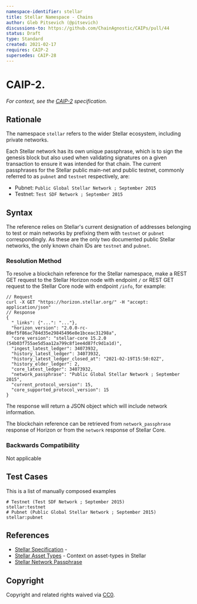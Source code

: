 ```yaml
---
namespace-identifier: stellar
title: Stellar Namespace - Chains
author: Gleb Pitsevich (@pitsevich)
discussions-to: https://github.com/ChainAgnostic/CAIPs/pull/44
status: Draft
type: Standard
created: 2021-02-17
requires: CAIP-2
supersedes: CAIP-28
---
```


# CAIP-2.

*For context, see the [CAIP-2][] specification.*

## Rationale

The namespace `stellar` refers to the wider Stellar ecosystem, including private
networks.

Each Stellar network has its own unique passphrase, which is to sign the genesis
block but also used when validating signatures on a given transaction to ensure
it was intended for that chain. The current passphrases for the Stellar public main-net
and public testnet, commonly referred to as `pubnet` and `testnet` respectively, are:
- Pubnet: `Public Global Stellar Network ; September 2015`
- Testnet: `Test SDF Network ; September 2015`

## Syntax

The reference relies on Stellar's current designation of addresses belonging to
test or main networks by prefixing them with `testnet` or `pubnet`
correspondingly. As these are the only two documented public Stellar networks,
the only known chain IDs are `testnet` and `pubnet`.

### Resolution Method

To resolve a blockchain reference for the Stellar namespace, make a REST GET
request to the Stellar Horizon node with endpoint `/` or REST GET request to the
Stellar Core node with endpoint `/info`, for example:

```jsonc
// Request
curl -X GET "https://horizon.stellar.org/" -H "accept: application/json"
// Response
{
  "_links": {"...": "..."},
  "horizon_version": "2.0.0-rc-89ef5f86ac784d35e29845496e8e1bceac31298a",
  "core_version": "stellar-core 15.2.0 (54b03f755ae5d5aa12a799c8f1ee4d87fc9d1a1d)",
  "ingest_latest_ledger": 34073932,
  "history_latest_ledger": 34073932,
  "history_latest_ledger_closed_at": "2021-02-19T15:50:02Z",
  "history_elder_ledger": 2,
  "core_latest_ledger": 34073932,
  "network_passphrase": "Public Global Stellar Network ; September 2015",
  "current_protocol_version": 15,
  "core_supported_protocol_version": 15
}
```
The response will return a JSON object which will include network information. 

The blockchain reference can be retrieved from `network_passphrase` response of
Horizon or from the `network` response of Stellar Core.

### Backwards Compatibility

Not applicable

## Test Cases

This is a list of manually composed examples

```
# Testnet (Test SDF Network ; September 2015)
stellar:testnet
# Pubnet (Public Global Stellar Network ; September 2015)
stellar:pubnet
```

## References

- [Stellar Specification](https://developers.stellar.org/docs) - 
- [Stellar Asset Types](https://developers.stellar.org/docs/issuing-assets/) -
  Context on asset-types in Stellar
- [Stellar Network Passphrase](https://developers.stellar.org/docs/glossary/network-passphrase/) 

[Stellar Specification]: https://developers.stellar.org/docs 
[Stellar Asset Types]: https://developers.stellar.org/docs/issuing-assets/
[Stellar Network Passphrase]: https://developers.stellar.org/docs/glossary/network-passphrase/

[CAIP-2]: https://github.com/ChainAgnostic/CAIPs/blob/master/CAIPs/caip-2.md
[CAIP-10]: https://github.com/ChainAgnostic/CAIPs/blob/master/CAIPs/caip-10.md

## Copyright

Copyright and related rights waived via [CC0](https://creativecommons.org/publicdomain/zero/1.0/).